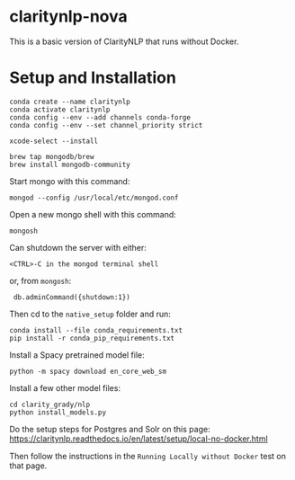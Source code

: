 # claritynlp-nova
This is a basic version of ClarityNLP that runs without Docker.

# Setup and Installation

    conda create --name claritynlp
    conda activate claritynlp
    conda config --env --add channels conda-forge
    conda config --env --set channel_priority strict

    xcode-select --install

    brew tap mongodb/brew
    brew install mongodb-community


Start mongo with this command:

    mongod --config /usr/local/etc/mongod.conf

Open a new mongo shell with this command:

    mongosh

Can shutdown the server with either:

    <CTRL>-C in the mongod terminal shell
or, from `mongosh`:

     db.adminCommand({shutdown:1})

Then cd to the `native_setup` folder and run:

    conda install --file conda_requirements.txt
    pip install -r conda_pip_requirements.txt

Install a Spacy pretrained model file:

    python -m spacy download en_core_web_sm

Install a few other model files:

    cd clarity_grady/nlp
    python install_models.py

Do the setup steps for Postgres and Solr on this page:
https://claritynlp.readthedocs.io/en/latest/setup/local-no-docker.html

Then follow the instructions in the `Running Locally without Docker` test on that page.





    

